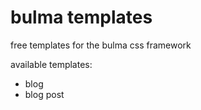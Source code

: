bulma templates
==========

free templates for the bulma css framework


available templates:
-  blog
-  blog post
